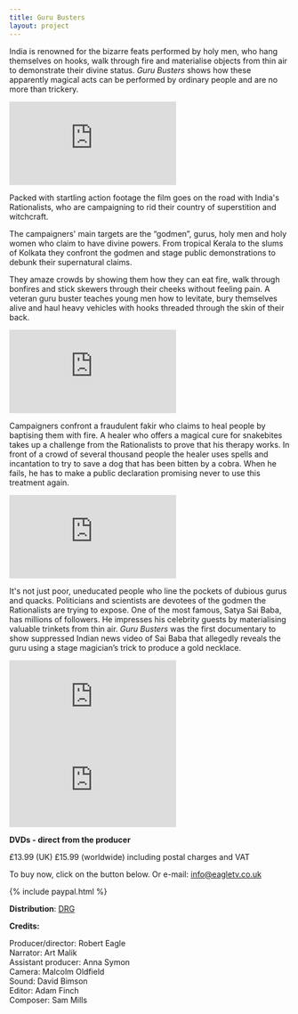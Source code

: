 ```yaml
---
title: Guru Busters
layout: project
---
```


India is renowned for the bizarre feats performed by holy men, who hang themselves on hooks, walk through fire and materialise objects from thin air to demonstrate their divine status. _Guru Busters_ shows how these apparently magical acts can be performed by ordinary people and are no more than trickery.

<div class='video-container'>
<iframe class='video' src="https://player.vimeo.com/video/357307051?title=0&byline=0&portrait=0" frameborder="0" allow="autoplay; fullscreen" allowfullscreen></iframe>
</div>

Packed with startling action footage the film goes on the road with India's Rationalists, who are campaigning to rid their country of superstition and witchcraft.

The campaigners' main targets are the “godmen”, gurus, holy men and holy women who claim to have divine powers. From tropical Kerala to the slums of Kolkata they confront the godmen and stage public demonstrations to debunk their supernatural claims.

They amaze crowds by showing them how they can eat fire, walk through bonfires and stick skewers through their cheeks without feeling pain. A veteran guru buster teaches young men how to levitate, bury themselves alive and haul heavy vehicles with hooks threaded through the skin of their back.

<div class='video-container'>
<iframe class='video' src="https://player.vimeo.com/video/357299667?title=0&byline=0&portrait=0" frameborder="0" allow="autoplay; fullscreen" allowfullscreen></iframe>
</div>

Campaigners confront a fraudulent fakir who claims to heal people by baptising them with fire. A healer who offers a magical cure for snakebites takes up a challenge from the Rationalists to prove that his therapy works. In front of a crowd of several thousand people the healer uses spells and incantation to try to save a dog that has been bitten by a cobra. When he fails, he has to make a public declaration promising never to use this treatment again.

<div class='video-container'>
<iframe class='video' src="https://player.vimeo.com/video/357300078?title=0&byline=0&portrait=0" frameborder="0" allow="autoplay; fullscreen" allowfullscreen></iframe>
</div>

It's not just poor, uneducated people who line the pockets of dubious gurus and quacks. Politicians and scientists are devotees of the godmen the Rationalists are trying to expose. One of the most famous, Satya Sai Baba, has millions of followers. He impresses his celebrity guests by materialising valuable trinkets from thin air. _Guru Busters_ was the first documentary to show suppressed Indian news video of Sai Baba that allegedly reveals the guru using a stage magician’s trick to produce a gold necklace.

<div class='video-container'>
<iframe class='video' src="https://player.vimeo.com/video/352879776?title=0&byline=0&portrait=0" frameborder="0" allow="autoplay; fullscreen" allowfullscreen></iframe>
</div>

<div class='video-container'>
<iframe class='video' src="https://player.vimeo.com/video/352879208?title=0&byline=0&portrait=0" frameborder="0" allow="autoplay; fullscreen" allowfullscreen></iframe>
</div>

**DVDs - direct from the producer**

£13.99 (UK) £15.99 (worldwide) including postal charges and VAT

To buy now, click on the button below. Or e-mail: <a href="mailto:info@eagletv.co.uk">info@eagletv.co.uk</a>

{% include paypal.html %}

**Distribution**: <a href="https://www.drg.tv" target="_blank">DRG</a>

**Credits:**

Producer/director: Robert Eagle<br>
Narrator: Art Malik<br>
Assistant producer: Anna Symon<br>
Camera: Malcolm Oldfield<br>
Sound: David Bimson<br>
Editor: Adam Finch<br>
Composer: Sam Mills<br>
